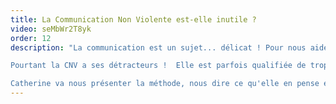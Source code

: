 ```yaml
---
title: La Communication Non Violente est-elle inutile ?
video: seMbWr2T8yk
order: 12
description: "La communication est un sujet... délicat ! Pour nous aider à le faire, Marshall Rosenberg a mis au point une méthode simple appelée la CNV : Communication Non Violente. Elle est simple et basée sur 4 principes clefs qui permettent de s'exprimer sans blesser l'autre. 

Pourtant la CNV a ses détracteurs !  Elle est parfois qualifiée de trop simpliste, voir qu'elle est inapplicable dans la vie réelle. 

Catherine va nous présenter la méthode, nous dire ce qu'elle en pense et comment elle l'utilise dans son travail de psychothérapie."
---
```

